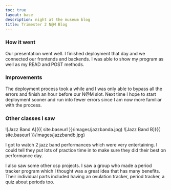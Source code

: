 ```yaml
---
toc: true
layout: base
description: night at the museum blog
title: Trimester 2 N@M Blog
---
```


### How it went
Our presentation went well. I finished deployment that day and we connected our frontends and backends. I was able to show my program as well as my READ and POST methods.


### Improvements
The deployment process took a while and I was only able to bypass all the errors and finish an hour before our N@M slot. Next time I hope to start deployment sooner and run into fewer errors since I am now more familiar with the process.

### Other classes I saw
![Jazz Band A]({{ site.baseurl }}/images/jazzbanda.jpg)
![Jazz Band B]({{ site.baseurl }}/images/jazzbandb.jpg)

I got to watch 2 jazz band performances which were very entertaining. I could tell they put lots of practice time in to make sure they did their best on performance day.


I also saw some other csp projects. I saw a group who made a period tracker program which I thought was a great idea that has many benefits. Their individual parts included having an ovulation tracker, period tracker, a quiz about periods too. 

